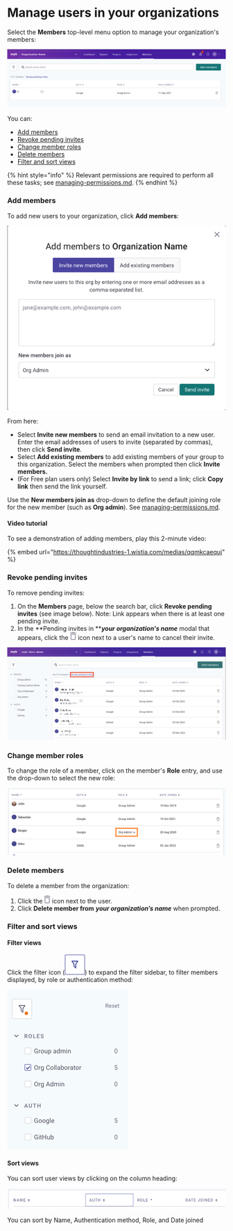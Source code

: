 # Manage users in your organizations

Select the **Members** top-level menu option to manage your organization's members:

![](<../../../.gitbook/assets/Screen Shot 2022-02-24 at 1.05.40 PM.png>)

You can:

* [Add members](manage-users-in-your-organizations.md#add-members)
* [Revoke pending invites](manage-users-in-your-organizations.md#revoke-pending-invites)
* [Change member roles](manage-users-in-your-organizations.md#change-member-roles)
* [Delete members](manage-users-in-your-organizations.md#delete-members)
* [Filter and sort views](manage-users-in-your-organizations.md#filter-and-search-views)

{% hint style="info" %}
Relevant permissions are required to perform all these tasks; see [managing-permissions.md](managing-permissions.md "mention").
{% endhint %}

### Add members

To add new users to your organization, click **Add members**:

![](<../../../.gitbook/assets/Screen Shot 2022-02-24 at 12.51.45 PM.png>)

From here:

* Select **Invite new members** to send an email invitation to a new user. Enter the email addresses of users to invite (separated by commas), then click **Send invite**.
* Select **Add existing members** to add existing members of your group to this organization. Select the members when prompted then click **Invite members.**
* (For Free plan users only) Select **Invite by link** to send a link; click **Copy link** then send the link yourself.

Use the **New members join as** drop-down to define the default joining role for the new member (such as **Org admin**). See [managing-permissions.md](managing-permissions.md "mention").

#### Video tutorial

To see a demonstration of adding members, play this 2-minute video:

{% embed url="https://thoughtindustries-1.wistia.com/medias/qqmkcaequj" %}

### Revoke pending invites

To remove pending invites:

1. On the **Members** page, below the search bar, click **Revoke pending invites** (see image below). Note: Link appears when there is at least one pending invite.
2. In the **Pending invites in **_**your organization's name**_ modal that appears, click the ![](<../../../.gitbook/assets/Screenshot 2022-03-11 at 08.05.56.png>) icon next to a user's name to cancel their invite.

![Revoke pending invites](../../../.gitbook/assets/revoke-pending-invites-example.png)

### Change member roles

To change the role of a member, click on the member's **Role** entry, and use the drop-down to select the new role:

![](<../../../.gitbook/assets/Member roles.png>)

### Delete members

To delete a member from the organization:

1. Click the ![](<../../../.gitbook/assets/Screenshot 2022-03-11 at 08.05.56.png>) icon next to the user.
2. Click **Delete member from** _**your organization’s name**_ when prompted.

### Filter and sort views

#### Filter views

Click the filter icon (![](<../../../.gitbook/assets/Screenshot 2022-03-11 at 08.47.59.png>)) to expand the filter sidebar, to filter members displayed, by role or authentication method:

![](<../../../.gitbook/assets/Screenshot 2022-03-11 at 08.51.43.png>)

#### Sort views

You can sort user views by clicking on the column heading:

![](<../../../.gitbook/assets/Screenshot 2022-03-11 at 09.01.07.png>)

You can sort by Name, Authentication method, Role, and Date joined

